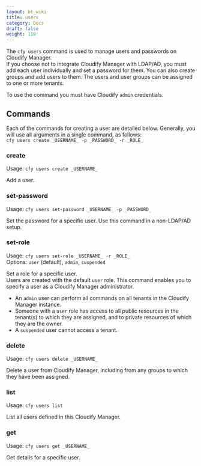 ```yaml
---
layout: bt_wiki
title: users
category: Docs
draft: false
weight: 110
---
```


The `cfy users` command is used to manage users and passwords on Cloudify Manager.<br>
If you choose not to integrate Cloudify Manager with LDAP/AD, you must add each user individually and set a password for them. You can also create groups and add users to them. The users and user groups can be assigned to one or more tenants.

To use the command you must have Cloudify `admin` credentials.

## Commands
Each of the commands for creating a user are detailed below. Generally, you will use all arguments in a single command, as follows:<br>
`cfy users create _USERNAME_ -p _PASSWORD_ -r _ROLE_ `

### create

Usage: `cfy users create _USERNAME_`

Add a user.

### set-password

Usage: `cfy users set-password _USERNAME_ -p _PASSWORD_`

Set the password for a specific user. Use this command in a non-LDAP/AD setup.

### set-role

Usage: `cfy users set-role _USERNAME_ -r _ROLE_ `<br>
Options: `user` (default), `admin`, `suspended`

Set a role for a specific user. <br>
Users are created with the default `user` role. This command enables you to specify a user as a Cloudify Manager administrator.  

* An `admin` user can perform all commands on all tenants in the Cloudify Manager instance. 
* Someone with a `user` role has access to all public resources in the tenant(s) to which they are assigned, and to private resources of which they are the owner. 
* A `suspended` user cannot access a tenant.

### delete

Usage: `cfy users delete _USERNAME_ `

Delete a user from Cloudify Manager, including from any groups to which they have been assigned.

### list

Usage: `cfy users list`

List all users defined in this Cloudify Manager.

### get

Usage: `cfy users get _USERNAME_ `

Get details for a specific user.